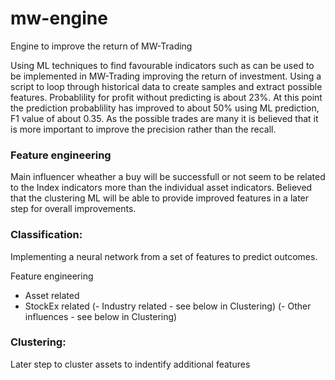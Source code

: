 # mw-engine
Engine to improve the return of MW-Trading

Using ML techniques to find favourable indicators such as can be used to be implemented in MW-Trading improving the return of investment. Using a script to loop through historical data to create samples and extract possible features. Probablility for profit without predicting is about 23%. At this point the prediction probablility has improved to about 50% using ML prediction, F1 value of about 0.35. As the possible trades are many it is believed that it is more important to improve the precision rather than the recall. 

### Feature engineering
Main influencer wheather a buy will be successfull or not seem to be related to the Index indicators more than the individual asset indicators. Believed that the clustering ML will be able to provide improved features in a later step for overall improvements.

### Classification:
Implementing a neural network from a set of features to predict outcomes. 

Feature engineering
- Asset related
- StockEx related
(- Industry related - see below in Clustering)
(- Other influences - see below in Clustering)

### Clustering:
Later step to cluster assets to indentify additional features
